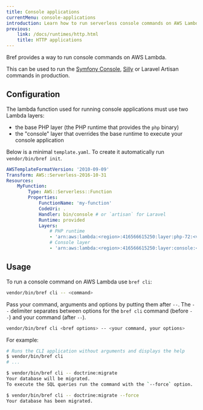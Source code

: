 ```yaml
---
title: Console applications
currentMenu: console-applications
introduction: Learn how to run serverless console commands on AWS Lambda with Symfony Console or Laravel Artisan.
previous:
    link: /docs/runtimes/http.html
    title: HTTP applications
---
```


Bref provides a way to run console commands on AWS Lambda.

This can be used to run the [Symfony Console](https://symfony.com/doc/master/components/console.html), [Silly](https://github.com/mnapoli/silly) or Laravel Artisan commands in production.

## Configuration

The lambda function used for running console applications must use two Lambda layers:

- the base PHP layer (the PHP runtime that provides the `php` binary)
- the "console" layer that overrides the base runtime to execute your console application

Below is a minimal `template.yaml`. To create it automatically run `vendor/bin/bref init`.

```yaml
AWSTemplateFormatVersion: '2010-09-09'
Transform: AWS::Serverless-2016-10-31
Resources:
    MyFunction:
        Type: AWS::Serverless::Function
        Properties:
            FunctionName: 'my-function'
            CodeUri: .
            Handler: bin/console # or `artisan` for Laravel
            Runtime: provided
            Layers:
                # PHP runtime
                - 'arn:aws:lambda:<region>:416566615250:layer:php-72:<version>'
                # Console layer
                - 'arn:aws:lambda:<region>:416566615250:layer:console:<version>'
```

## Usage

To run a console command on AWS Lambda use `bref cli`:

```bash
vendor/bin/bref cli -- <command>
```

Pass your command, arguments and options by putting them after `--`. The `--` delimiter separates between options for the `bref cli` command (before `--`) and your command (after `--`).

```bash
vendor/bin/bref cli <bref options> -- <your command, your options>
```

For example:

```bash
# Runs the CLI application without arguments and displays the help
$ vendor/bin/bref cli
# ...

$ vendor/bin/bref cli -- doctrine:migrate
Your database will be migrated.
To execute the SQL queries run the command with the `--force` option.

$ vendor/bin/bref cli -- doctrine:migrate --force
Your database has been migrated.
```
